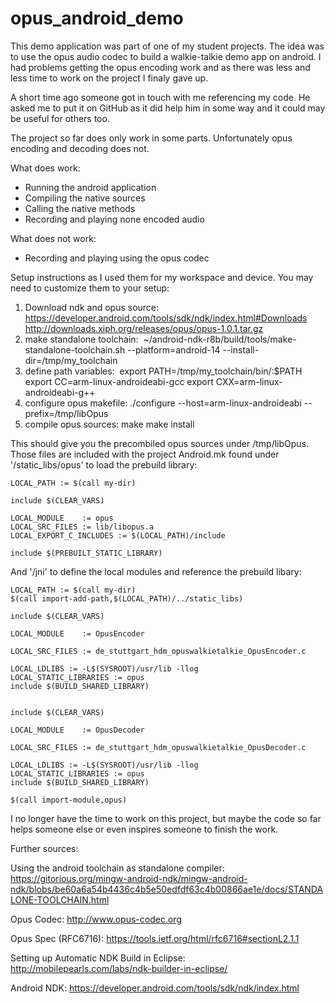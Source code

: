 opus_android_demo
=================

This demo application was part of one of my student projects.
The idea was to use the opus audio codec to build a walkie-talkie demo app on android.
I had problems getting the opus encoding work and as there was less and less time to work on the project I finaly gave up.

A short time ago someone got in touch with me referencing my code. He asked me to put it on GitHub as it did help him in some way and it could may be useful for others too.

The project so far does only work in some parts. Unfortunately opus encoding and decoding does not.

What does work:
  - Running the android application
  - Compiling the native sources
  - Calling the native methods
  - Recording and playing none encoded audio

What does not work:
  - Recording and playing using the opus codec
  

Setup instructions as I used them for my workspace and device. You may need to customize them to your setup:

1. Download ndk and opus source:
						https://developer.android.com/tools/sdk/ndk/index.html#Downloads
						http://downloads.xiph.org/releases/opus/opus-1.0.1.tar.gz
2. make standalone toolchain: 
						~/android-ndk-r8b/build/tools/make-standalone-toolchain.sh --platform=android-14 --install-dir=/tmp/my_toolchain
3. define path variables: 
						export PATH=/tmp/my_toolchain/bin/:$PATH
						export CC=arm-linux-androideabi-gcc
						export CXX=arm-linux-androideabi-g++
4. configure opus makefile:
						./configure --host=arm-linux-androideabi --prefix=/tmp/libOpus
5. compile opus sources:
						make
						make install

This should give you the precombiled opus sources under /tmp/libOpus.
Those files are included with the project Android.mk found under '/static_libs/opus' to load the prebuild library:

```
LOCAL_PATH := $(call my-dir)

include $(CLEAR_VARS)

LOCAL_MODULE    := opus
LOCAL_SRC_FILES := lib/libopus.a
LOCAL_EXPORT_C_INCLUDES := $(LOCAL_PATH)/include

include $(PREBUILT_STATIC_LIBRARY) 
```

And '/jni' to define the local modules and reference the prebuild libary:

```
LOCAL_PATH := $(call my-dir)
$(call import-add-path,$(LOCAL_PATH)/../static_libs)

include $(CLEAR_VARS)

LOCAL_MODULE    := OpusEncoder

LOCAL_SRC_FILES := de_stuttgart_hdm_opuswalkietalkie_OpusEncoder.c

LOCAL_LDLIBS := -L$(SYSROOT)/usr/lib -llog 
LOCAL_STATIC_LIBRARIES := opus
include $(BUILD_SHARED_LIBRARY)


include $(CLEAR_VARS)

LOCAL_MODULE    := OpusDecoder

LOCAL_SRC_FILES := de_stuttgart_hdm_opuswalkietalkie_OpusDecoder.c

LOCAL_LDLIBS := -L$(SYSROOT)/usr/lib -llog 
LOCAL_STATIC_LIBRARIES := opus
include $(BUILD_SHARED_LIBRARY)

$(call import-module,opus) 
```

I no longer have the time to work on this project, but maybe the code so far helps someone else or even inspires someone to finish the work.


Further sources:

Using the android toolchain as standalone compiler: https://gitorious.org/mingw-android-ndk/mingw-android-ndk/blobs/be60a6a54b4436c4b5e50edfdf63c4b00866ae1e/docs/STANDALONE-TOOLCHAIN.html

Opus Codec: http://www.opus-codec.org

Opus Spec (RFC6716): https://tools.ietf.org/html/rfc6716#sectionL2.1.1

Setting up Automatic NDK Build in Eclipse: http://mobilepearls.com/labs/ndk-builder-in-eclipse/

Android NDK: https://developer.android.com/tools/sdk/ndk/index.html

